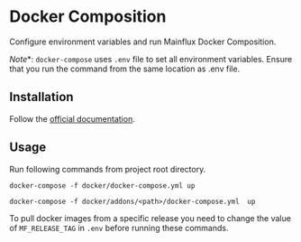 # Docker Composition

Configure environment variables and run Mainflux Docker Composition.

*Note**: `docker-compose` uses `.env` file to set all environment variables. Ensure that you run the command from the same location as .env file.

## Installation

Follow the [official documentation](https://docs.docker.com/compose/install/).


## Usage

Run following commands from project root directory.

```
docker-compose -f docker/docker-compose.yml up
```

```
docker-compose -f docker/addons/<path>/docker-compose.yml  up
```

To pull docker images from a specific release you need to change the value of `MF_RELEASE_TAG` in `.env` before running these commands.
